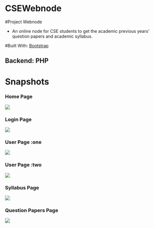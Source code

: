 # CSEWebnode
#Project Webnode
* An online node for CSE students to get the academic previous years' question papers and academic syllabus.

#Built With:
[Bootstrap](http://getbootstrap.com/)


## Backend: PHP

# Snapshots

### Home Page
![](http://i44.photobucket.com/albums/f4/NvThejaswini/1_zpswiymps6y.jpg?t=1432129713)
### Login Page
![](http://i44.photobucket.com/albums/f4/NvThejaswini/1_zpsjdrcbq9i.jpg?t=1432129533)
### User Page :one 
![](http://i44.photobucket.com/albums/f4/NvThejaswini/1_zpsgmw20qxc.jpg?t=1432129596)
### User Page :two 
![](http://i44.photobucket.com/albums/f4/NvThejaswini/1_zpsmbyqqpti.jpg?t=1432129901)
### Syllabus Page
![](http://i44.photobucket.com/albums/f4/NvThejaswini/1_zps8pjbnxs1.jpg?t=1432130009)
### Question Papers Page
![](http://i44.photobucket.com/albums/f4/NvThejaswini/1_zpsltlpskrk.jpg?t=1432130091)
